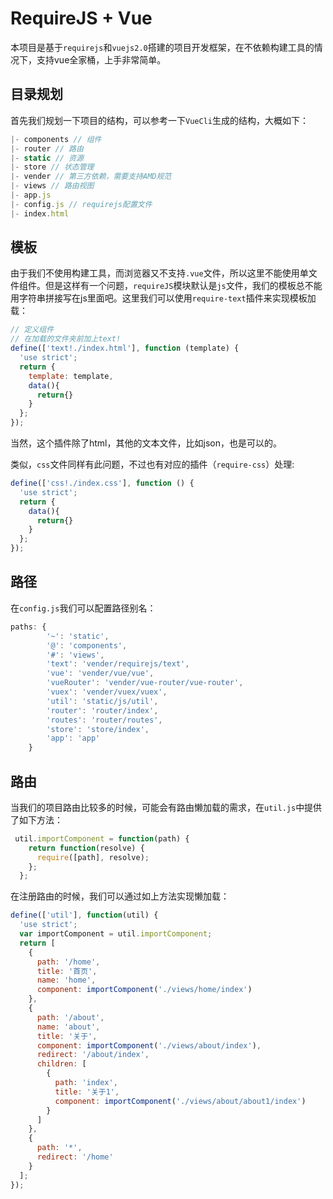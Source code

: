 # RequireJS + Vue
本项目是基于`requirejs`和`vuejs2.0`搭建的项目开发框架，在不依赖构建工具的情况下，支持vue全家桶，上手非常简单。
## 目录规划
首先我们规划一下项目的结构，可以参考一下`VueCli`生成的结构，大概如下：
```js
|- components // 组件
|- router // 路由
|- static // 资源
|- store // 状态管理
|- vender // 第三方依赖，需要支持AMD规范
|- views // 路由视图
|- app.js
|- config.js // requirejs配置文件
|- index.html
```
## 模板
由于我们不使用构建工具，而浏览器又不支持`.vue`文件，所以这里不能使用单文件组件。但是这样有一个问题，`requireJS`模块默认是`js`文件，我们的模板总不能用字符串拼接写在js里面吧。这里我们可以使用`require-text`插件来实现模板加载：
```js
// 定义组件
// 在加载的文件夹前加上text!
define(['text!./index.html'], function (template) {
  'use strict';
  return {
    template: template,
    data(){
      return{}
    }
  };
});
```
当然，这个插件除了html，其他的文本文件，比如json，也是可以的。

类似，`css`文件同样有此问题，不过也有对应的插件（`require-css`）处理:
```js
define(['css!./index.css'], function () {
  'use strict';
  return {
    data(){
      return{}
    }
  };
});
```
## 路径
在`config.js`我们可以配置路径别名：
```js
paths: {
        '~': 'static',
        '@': 'components',
        '#': 'views',
        'text': 'vender/requirejs/text',
        'vue': 'vender/vue/vue',
        'vueRouter': 'vender/vue-router/vue-router',
        'vuex': 'vender/vuex/vuex',
        'util': 'static/js/util',
        'router': 'router/index',
        'routes': 'router/routes',
        'store': 'store/index',
        'app': 'app'
    }
```
## 路由
当我们的项目路由比较多的时候，可能会有路由懒加载的需求，在`util.js`中提供了如下方法：
```js
 util.importComponent = function(path) {
    return function(resolve) {
      require([path], resolve);
    };
  };
```
在注册路由的时候，我们可以通过如上方法实现懒加载：
```js
define(['util'], function(util) {
  'use strict';
  var importComponent = util.importComponent;
  return [
    {
      path: '/home',
      title: '首页',
      name: 'home',
      component: importComponent('./views/home/index')
    },
    {
      path: '/about',
      name: 'about',
      title: '关于',
      component: importComponent('./views/about/index'),
      redirect: '/about/index',
      children: [
        {
          path: 'index',
          title: '关于1',
          component: importComponent('./views/about/about1/index')
        }
      ]
    },
    {
      path: '*',
      redirect: '/home'
    }
  ];
});
```
